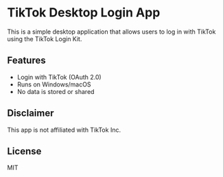 # TikTok Desktop Login App

This is a simple desktop application that allows users to log in with TikTok using the TikTok Login Kit.

## Features
- Login with TikTok (OAuth 2.0)
- Runs on Windows/macOS
- No data is stored or shared

## Disclaimer
This app is not affiliated with TikTok Inc.

## License
MIT
